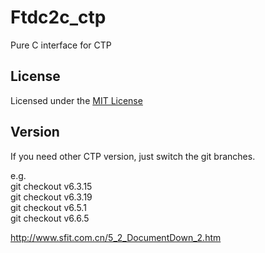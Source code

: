 # Ftdc2c_ctp

Pure C interface for CTP

## License

Licensed under the [MIT License](http://www.mit-license.org/)

## Version

If you need other CTP version, just switch the git branches.

e.g.  
git checkout v6.3.15  
git checkout v6.3.19  
git checkout v6.5.1  
git checkout v6.6.5  

http://www.sfit.com.cn/5_2_DocumentDown_2.htm
